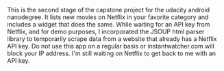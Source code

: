 This is the second stage of the capstone project for the udacity android nanodegree. 
It lists new movies on Netflix in your favorite category and includes a widget that does the same.
While waiting for an API key from Netflix, and for demo purposes, I incorporated the JSOUP html parser library to temporarily scrape data from a website that already has a Netflix API key. 
Do not use this app on a regular basis or instantwatcher.com will block your IP address.
I'm still waiting on Netflix to get back to me with an API key.
